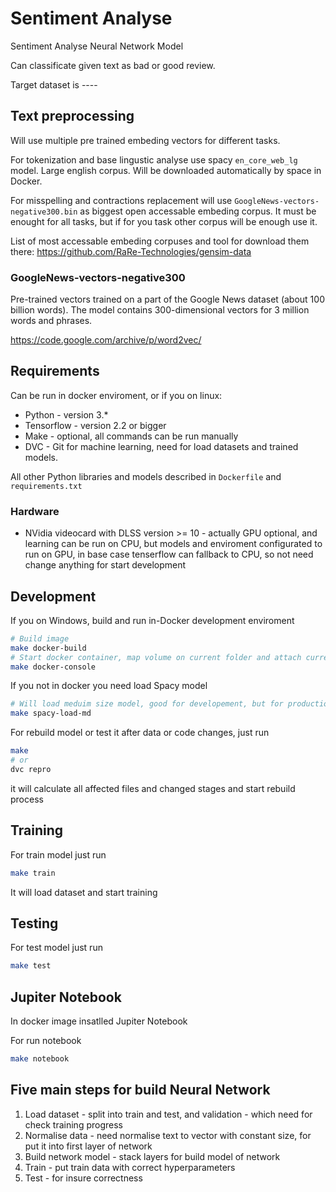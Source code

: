 # Sentiment Analyse

Sentiment Analyse Neural Network Model

Can classificate given text as bad or good review.

Target dataset is ----

## Text preprocessing

Will use multiple pre trained embeding vectors for different tasks.

For tokenization and base lingustic analyse use spacy `en_core_web_lg` model.
Large english corpus. Will be downloaded automatically by space in Docker.

For misspelling and contractions replacement will use `GoogleNews-vectors-negative300.bin`
as biggest open accessable embeding corpus.
It must be enought for all tasks, but if for you task other corpus will be enough use it.

List of most accessable embeding corpuses and tool for download them
there: <https://github.com/RaRe-Technologies/gensim-data>

### GoogleNews-vectors-negative300

Pre-trained vectors trained on a part of the Google News dataset (about 100 billion words).
The model contains 300-dimensional vectors for 3 million words and phrases.

<https://code.google.com/archive/p/word2vec/>

## Requirements

Can be run in docker enviroment, or if you on linux:

* Python - version 3.*
* Tensorflow - version 2.2 or bigger
* Make - optional, all commands can be run manually
* DVC - Git for machine learning, need for load datasets and trained models.

All other Python libraries and models described in `Dockerfile` and `requirements.txt`

### Hardware

* NVidia videocard with DLSS version >= 10 - actually GPU optional,
    and learning can be run on CPU,
    but models and enviroment configurated to run on GPU,
    in base case tenserflow can fallback to CPU,
    so not need change anything for start development

## Development

If you on Windows, build and run in-Docker development enviroment

```bash
# Build image
make docker-build
# Start docker container, map volume on current folder and attach current console
make docker-console
```

If you not in docker you need load Spacy model

```bash
# Will load meduim size model, good for developement, but for production better load lardger
make spacy-load-md
```

For rebuild model or test it after data or code changes, just run

```bash
make
# or
dvc repro
```

it will calculate all affected files and changed stages and start rebuild process

## Training

For train model just run

```bash
make train
```

It will load dataset and start training

## Testing

For test model just run

```bash
make test
```

## Jupiter Notebook

In docker image insatlled Jupiter Notebook

For run notebook

```bash
make notebook
```

## Five main steps for build Neural Network

1) Load dataset - split into train and test, and validation - which need for check training progress
2) Normalise data - need normalise text to vector with constant size, for put it into first layer of network
3) Build network model - stack layers for build model of network
4) Train - put train data with correct hyperparameters
5) Test - for insure correctness

